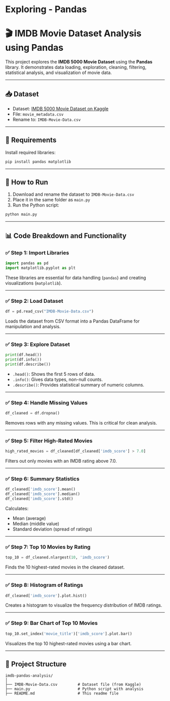 # Exploring - Pandas

# 🎬 IMDB Movie Dataset Analysis using Pandas

This project explores the **IMDB 5000 Movie Dataset** using the **Pandas** library. It demonstrates data loading, exploration, cleaning, filtering, statistical analysis, and visualization of movie data.

---

## 📥 Dataset

- Dataset: [IMDB 5000 Movie Dataset on Kaggle](https://www.kaggle.com/datasets/carolzhangdc/imdb-5000-movie-dataset)
- File: `movie_metadata.csv`
- Rename to: `IMDB-Movie-Data.csv`

---

## 🧰 Requirements

Install required libraries:

```bash
pip install pandas matplotlib
```

---

## 🚀 How to Run

1. Download and rename the dataset to `IMDB-Movie-Data.csv`
2. Place it in the same folder as `main.py`
3. Run the Python script:

```bash
python main.py
```

---

## 📊 Code Breakdown and Functionality

### ✅ Step 1: Import Libraries

```python
import pandas as pd
import matplotlib.pyplot as plt
```
These libraries are essential for data handling (`pandas`) and creating visualizations (`matplotlib`).

---

### ✅ Step 2: Load Dataset

```python
df = pd.read_csv("IMDB-Movie-Data.csv")
```
Loads the dataset from CSV format into a Pandas DataFrame for manipulation and analysis.

---

### ✅ Step 3: Explore Dataset

```python
print(df.head())
print(df.info())
print(df.describe())
```
- `.head()`: Shows the first 5 rows of data.
- `.info()`: Gives data types, non-null counts.
- `.describe()`: Provides statistical summary of numeric columns.

---

### ✅ Step 4: Handle Missing Values

```python
df_cleaned = df.dropna()
```
Removes rows with any missing values. This is critical for clean analysis.

---

### ✅ Step 5: Filter High-Rated Movies

```python
high_rated_movies = df_cleaned[df_cleaned['imdb_score'] > 7.0]
```
Filters out only movies with an IMDB rating above 7.0.

---

### ✅ Step 6: Summary Statistics

```python
df_cleaned['imdb_score'].mean()
df_cleaned['imdb_score'].median()
df_cleaned['imdb_score'].std()
```
Calculates:
- Mean (average)
- Median (middle value)
- Standard deviation (spread of ratings)

---

### ✅ Step 7: Top 10 Movies by Rating

```python
top_10 = df_cleaned.nlargest(10, 'imdb_score')
```
Finds the 10 highest-rated movies in the cleaned dataset.

---

### ✅ Step 8: Histogram of Ratings

```python
df_cleaned['imdb_score'].plot.hist()
```
Creates a histogram to visualize the frequency distribution of IMDB ratings.

---

### ✅ Step 9: Bar Chart of Top 10 Movies

```python
top_10.set_index('movie_title')['imdb_score'].plot.bar()
```
Visualizes the top 10 highest-rated movies using a bar chart.

---

## 📂 Project Structure

```
imdb-pandas-analysis/
│
├── IMDB-Movie-Data.csv         # Dataset file (from Kaggle)
├── main.py                     # Python script with analysis
├── README.md                   # This readme file

